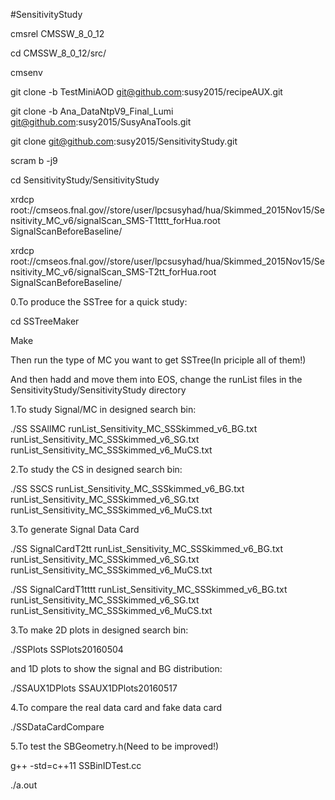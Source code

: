 #SensitivityStudy

cmsrel CMSSW_8_0_12

cd CMSSW_8_0_12/src/

cmsenv

git clone -b TestMiniAOD git@github.com:susy2015/recipeAUX.git

git clone -b Ana_DataNtpV9_Final_Lumi git@github.com:susy2015/SusyAnaTools.git

git clone git@github.com:susy2015/SensitivityStudy.git

scram b -j9

cd SensitivityStudy/SensitivityStudy

xrdcp root://cmseos.fnal.gov//store/user/lpcsusyhad/hua/Skimmed_2015Nov15/Sensitivity_MC_v6/signalScan_SMS-T1tttt_forHua.root SignalScanBeforeBaseline/

xrdcp root://cmseos.fnal.gov//store/user/lpcsusyhad/hua/Skimmed_2015Nov15/Sensitivity_MC_v6/signalScan_SMS-T2tt_forHua.root SignalScanBeforeBaseline/

0.To produce the SSTree for a quick study:

cd SSTreeMaker

Make

Then run the type of MC you want to get SSTree(In priciple all of them!)

And then hadd and move them into EOS, change the runList files in the SensitivityStudy/SensitivityStudy directory

1.To study Signal/MC in designed search bin:

./SS SSAllMC runList_Sensitivity_MC_SSSkimmed_v6_BG.txt runList_Sensitivity_MC_SSSkimmed_v6_SG.txt runList_Sensitivity_MC_SSSkimmed_v6_MuCS.txt

2.To study the CS in designed search bin:

./SS SSCS runList_Sensitivity_MC_SSSkimmed_v6_BG.txt runList_Sensitivity_MC_SSSkimmed_v6_SG.txt runList_Sensitivity_MC_SSSkimmed_v6_MuCS.txt

3.To generate Signal Data Card

./SS SignalCardT2tt runList_Sensitivity_MC_SSSkimmed_v6_BG.txt runList_Sensitivity_MC_SSSkimmed_v6_SG.txt runList_Sensitivity_MC_SSSkimmed_v6_MuCS.txt

./SS SignalCardT1tttt runList_Sensitivity_MC_SSSkimmed_v6_BG.txt runList_Sensitivity_MC_SSSkimmed_v6_SG.txt runList_Sensitivity_MC_SSSkimmed_v6_MuCS.txt

3.To make 2D plots in designed search bin:

./SSPlots SSPlots20160504

and 1D plots to show the signal and BG distribution:

./SSAUX1DPlots SSAUX1DPlots20160517

4.To compare the real data card and fake data card

./SSDataCardCompare

5.To test the SBGeometry.h(Need to be improved!)

g++ -std=c++11 SSBinIDTest.cc

./a.out

